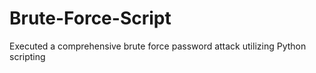 # Brute-Force-Script
Executed a comprehensive brute force password attack utilizing Python scripting
